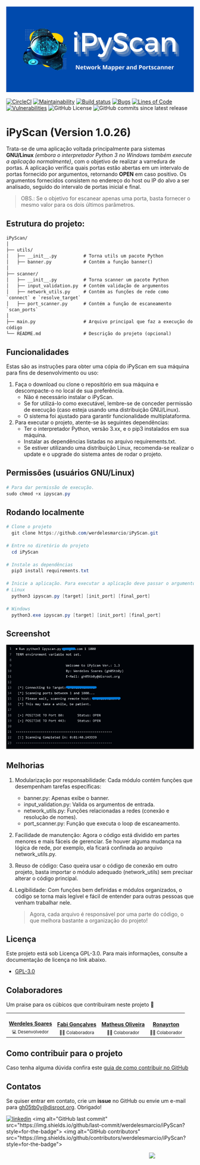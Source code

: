 ![Logo](images/iPyScan.png)

[![CircleCI](https://dl.circleci.com/status-badge/img/gh/werdelesmarcio/iPyScan/tree/main.svg?style=svg)](https://dl.circleci.com/status-badge/redirect/gh/werdelesmarcio/iPyScan/tree/main) [![Maintainability](https://api.codeclimate.com/v1/badges/925e54560e6c95a08675/maintainability)](https://codeclimate.com/github/werdelesmarcio/iPyScan/maintainability) [![Build status](https://ci.appveyor.com/api/projects/status/6136rh47g98a8cje?svg=true)](https://ci.appveyor.com/project/werdelesmarcio/ipyscan) [![Bugs](https://sonarcloud.io/api/project_badges/measure?project=werdelesmarcio_iPyScan&metric=bugs)](https://sonarcloud.io/summary/new_code?id=werdelesmarcio_iPyScan) [![Lines of Code](https://sonarcloud.io/api/project_badges/measure?project=werdelesmarcio_iPyScan&metric=ncloc)](https://sonarcloud.io/summary/new_code?id=werdelesmarcio_iPyScan) [![Vulnerabilities](https://sonarcloud.io/api/project_badges/measure?project=werdelesmarcio_iPyScan&metric=vulnerabilities)](https://sonarcloud.io/summary/new_code?id=werdelesmarcio_iPyScan) ![GitHub License](https://img.shields.io/github/license/werdelesmarcio/PyTCPScan3) ![GitHub commits since latest release](https://img.shields.io/github/commits-since/werdelesmarcio/iPyScan/latest) 

# iPyScan (Version 1.0.26)
Trata-se de uma aplicação voltada principalmente para sistemas **GNU/Linux** _(embora o interpretador Python 3 no Windows também execute a aplicação normalmente)_, com o objetivo de realizar a varredura de portas. A aplicação verifica quais portas estão abertas em um intervalo de portas fornecido por argumentos, retornando **OPEN** em caso positivo.
Os argumentos fornecidos consistem no endereço do host ou IP do alvo a ser analisado, seguido do intervalo de portas inicial e final.
   
   > OBS.: Se o objetivo for escanear apenas uma porta, basta fornecer o mesmo valor para os dois últimos parâmetros.

## Estrutura do projeto:
```
iPyScan/
│
├── utils/
│   ├── __init__.py          # Torna utils um pacote Python
│   ├── banner.py            # Contém a função banner()
│
├── scanner/
│   ├── __init__.py          # Torna scanner um pacote Python
│   ├── input_validation.py  # Contém validação de argumentos
│   ├── network_utils.py     # Contém as funções de rede como `connect` e `resolve_target`
│   ├── port_scanner.py      # Contém a função de escaneamento `scan_ports`
│
├── main.py                  # Arquivo principal que faz a execução do código
└── README.md                # Descrição do projeto (opcional)
```

## Funcionalidades
Estas são as instruções para obter uma cópia do iPyScan em sua máquina para fins de desenvolvimento ou uso:
1. Faça o download ou clone o repositório em sua máquina e descompacte-o no local de sua preferência.
   - Não é necessário instalar o iPyScan.
   - Se for utilizá-lo como executável, lembre-se de conceder permissão de execução (caso esteja usando uma distribuição GNU/Linux).
   - O sistema foi ajustado para garantir funcionalidade multiplataforma.
2. Para executar o projeto, atente-se às seguintes dependências:
   - Ter o interpretador Python, versão 3.xx, e o pip3 instalados em sua máquina.
   - Instalar as dependências listadas no arquivo requirements.txt.
   - Se estiver utilizando uma distribuição Linux, recomenda-se realizar o update e o upgrade do sistema antes de rodar o projeto.

## Permissões (usuários GNU/Linux)
```powershell
# Para dar permissão de execução.
sudo chmod +x ipyscan.py
```

## Rodando localmente
```powershell
# Clone o projeto
  git clone https://github.com/werdelesmarcio/iPyScan.git

# Entre no diretório do projeto
  cd iPyScan

# Instale as dependências
  pip3 install requirements.txt

# Inicie a aplicação. Para executar a aplicação deve passar o argumento com o host do alvo, a porta inicial e a porta final. 
# Linux
  python3 ipyscan.py [target] [init_port] [final_port]

# Windows
  python3.exe ipyscan.py [target] [init_port] [final_port]
```

## Screenshot
![Example](images/Screenshot.png)

## Melhorias
1. Modularização por responsabilidade: Cada módulo contém funções que desempenham tarefas específicas:
   - banner.py: Apenas exibe o banner.
   - input_validation.py: Valida os argumentos de entrada.
   - network_utils.py: Funções relacionadas a redes (conexão e resolução de nomes).
   - port_scanner.py: Função que executa o loop de escaneamento.
2. Facilidade de manutenção: Agora o código está dividido em partes menores e mais fáceis de gerenciar. Se houver alguma mudança na lógica de rede, por exemplo, ela ficará confinada ao arquivo network_utils.py.
3. Reuso de código: Caso queira usar o código de conexão em outro projeto, basta importar o módulo adequado (network_utils) sem precisar alterar o código principal.
4. Legibilidade: Com funções bem definidas e módulos organizados, o código se torna mais legível e fácil de entender para outras pessoas que venham trabalhar nele.
   
   > Agora, cada arquivo é responsável por uma parte do código, o que melhora bastante a organização do projeto!

## Licença
Este projeto está sob Licença GPL-3.0. Para mais informações, consulte a documentação de licença no link abaixo.
   - [GPL-3.0](https://choosealicense.com/licenses/gpl-3.0/)

## Colaboradores
Um praise para os cúbicos que contribuíram neste projeto 👏
<div align=center>
<table border="0px">
  <tr>
    <td align="center"><a href="https://github.com/werdelesmarcio"><img style="border-radius: 50%;" src="https://avatars.githubusercontent.com/u/36682515?v=4" width="100px;" alt=""/><br /><b>Werdeles Soares</b></a><br /><sub>💻 Desenvolvedor</sub></td>
    <td align="center"><a href="https://github.com/fabi-goncalves"><img style="border-radius: 50%;" src="https://avatars.githubusercontent.com/u/186219541?v=4" width="100px;" alt=""/><br /><b>Fabi Gonçalves</b></a><br /><sub>👨‍💻 Colaboradora</sub></td>    
    <td align="center"><a href="https://github.com/matholiveira91"><img style="border-radius: 50%;" src="https://avatars.githubusercontent.com/u/37408291?v=4" width="100px;" alt=""/><br /><b>Matheus Oliveira</b></a><br /><sub>👨‍💻 Colaborador</sub></td>    
    <td align="center"><a href="https://github.com/ronayrton"><img style="border-radius: 50%;" src="https://avatars.githubusercontent.com/u/50581401?v=4" width="100px;" alt=""/><br /><b>Ronayrton</b></a><br /><sub>👨‍💻 Colaborador</sub></td>  
  </tr>
</table>
</div>

## Como contribuir para o projeto
Caso tenha alguma dúvida confira este [guia de como contribuir no GitHub](./CONTRIBUTING.md)

## Contatos
Se quiser entrar em contato, crie um **issue** no GitHub ou envie um e-mail para gh05tb0y@disroot.org. Obrigado!

[![linkedin](https://img.shields.io/badge/linkedin-0A66C2?style=for-the-badge&logo=linkedin&logoColor=white)](<[https://www.linkedin.com/](https://www.linkedin.com/in/werdeles-soares/)>)
<img alt="GitHub last commit" src="https://img.shields.io/github/last-commit/werdelesmarcio/iPyScan?style=for-the-badge"> <img alt="GitHub contributors" src="https://img.shields.io/github/contributors/werdelesmarcio/iPyScan?style=for-the-badge">

<img src = "https://static.wikia.nocookie.net/lpunb/images/b/b1/Logo_Python.png/revision/latest?cb=20130301171443)?raw=true" width =120 align="Right">
